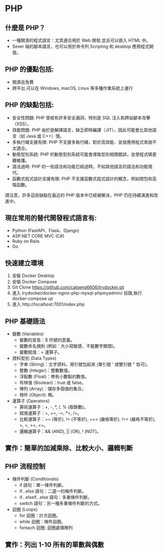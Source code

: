 # PHP

## 什麼是 PHP？

* 一種開源的程式語言：尤其適合用於 Web 開發,並且可以嵌入 HTML 中。
* Sever 端的腳本語言，也可以用於命令列 Scripting 和 desktop 應用程式開發。

## PHP 的優點包括:

* 開源且免費
* 跨平台,可以在 Windows, macOS, Linux 等多種作業系統上運行

## PHP 的缺點包括:

* 安全性問題: PHP 曾經有許多安全漏洞，特別是 SQL 注入和跨站腳本攻擊（XSS）。
* 效能問題: PHP 由於是解譯語言，缺乏即時編譯（JIT），因此可能會比其他語言（如 Java 或 C++）慢。
* 多執行緒支援有限: PHP 不支援多執行緒，對於高效能、並發應用程式來說不太適合。
* 動態型別系統: PHP 的動態型別系統可能會導致型別相關錯誤，並使程式碼更難維護。
* 語法過時: PHP 的一些語法和功能已經過時，不如其他語言的語法和功能現代。
* 函數式程式設計支援有限: PHP 不支援函數式程式設計的概念，例如閉包和高階函數。

請注意，許多這些缺點在最近的 PHP 版本中已經被解決，PHP 仍在持續演進和改進中。

## 現在常用的替代開發程式語言有:

* Python (FastAPI、Flask、Django)
* ASP.NET CORE MVC (C#)
* Ruby on Rails
* Go

## 快速建立環境

1. 安裝 Docker Desktop
2. 安裝 Docker Compose
3. Git Clone https://github.com/catseng6606/trydocker.git
4. 進入 trydocker/docker-nginx-php-mysql-phpmyadmin/ 目錄,執行 docker-compose up
5. 進入 http://localhost:7001/index.php

## PHP 基礎語法

* 變數 (Variables)
  * 變數的宣告：$ 符號的意義。
  * 變數命名規則 (例如：大小寫敏感、不能數字開頭)。
  * 變數賦值：= 運算子。
* 資料型別 (Data Types)
  * 字串 (String)：文字資料，用引號包起來 (單引號 ' 或雙引號 " 皆可)。
  * 整數 (Integer)：整數數值。
  * 浮點數 (Float)：帶有小數點的數值。
  * 布林值 (Boolean)：true 或 false。
  * 陣列 (Array)：儲存多個值的集合。
  * 物件 (Object): 略。
* 運算子 (Operators)
  * 算術運算子：+, -, *, /, % (取餘數)。
  * 賦值運算子：=, +=, -=, *=, /=。
  * 比較運算子：== (等於), != (不等於), === (嚴格等於), !== (嚴格不等於), >, <, >=, <=。
  * 邏輯運算子：&& (AND), || (OR), ! (NOT)。

## 實作：簡單的加減乘除、比較大小、邏輯判斷 

## PHP 流程控制

* 條件判斷 (Conditionals)
  * if 語句：單一條件判斷。
  * if...else 語句：二選一的條件判斷。
  * if...elseif...else 語句：多重條件判斷。
  * switch 語句：另一種多重條件判斷的方式。
* 迴圈 (Loops)
  * for 迴圈：計次迴圈。
  * while 迴圈：條件迴圈。
  * foreach 迴圈: 迴圈處理陣列

## 實作：列出 1-10 所有的單數與偶數 

